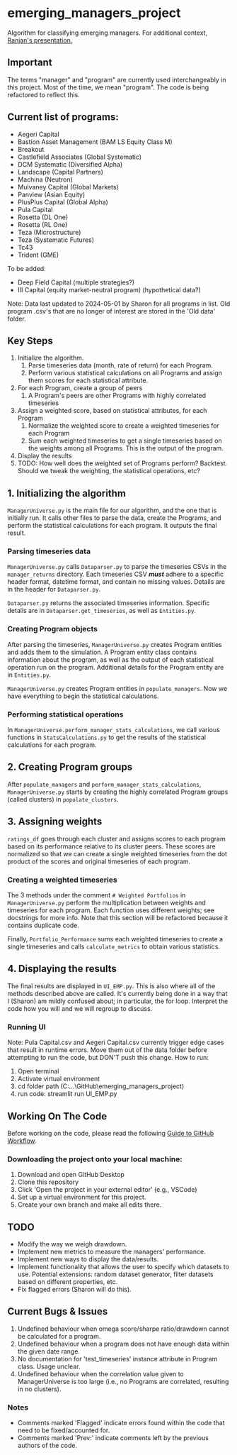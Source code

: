 # emerging_managers_project

Algorithm for classifying emerging managers. For additional context, [Ranjan's presentation.](https://drive.google.com/file/d/1wgCMWrMdHSyIR8qijBLeFdekC_snpbPq/view?usp=sharing)

## Important
The terms "manager" and "program" are currently used interchangeably in this project. Most of the time, we mean "program". The code is being refactored to reflect this.

## Current list of programs:
- Aegeri Capital
- Bastion Asset Management (BAM LS Equity Class M)
- Breakout
- Castlefield Associates (Global Systematic)
- DCM Systematic (Diversified Alpha)
- Landscape (Capital Partners)
- Machina (Neutron)
- Mulvaney Capital (Global Markets)
- Panview (Asian Equity)
- PlusPlus Capital (Global Alpha)
- Pula Capital
- Rosetta (DL One)
- Rosetta (RL One)
- Teza (Microstructure)
- Teza (Systematic Futures)
- Tc43
- Trident (GME)

To be added:
- Deep Field Capital (multiple strategies?)
- III Capital (equity market-neutral program) (hypothetical data?)

Note: Data last updated to 2024-05-01 by Sharon for all programs in list. Old program .csv's that are no longer of interest are stored in the 'Old data' folder.

## Key Steps
1. Initialize the algorithm.
    1. Parse timeseries data (month, rate of return) for each Program.
    2. Perform various statistical calculations on all Programs and assign them scores for each statistical attribute.
2. For each Program, create a group of peers
    1. A Program's peers are other Programs with highly correlated timeseries
3. Assign a weighted score, based on statistical attributes, for each Program 
    1. Normalize the weighted score to create a weighted timeseries for each Program 
    2. Sum each weighted timeseries to get a single timeseries based on the weights among all Programs. This is the output of the program.
4. Display the results
5. TODO: How well does the weighted set of Programs perform? Backtest. Should we tweak the weighting, the statistical operations, etc? 

## 1. Initializing the algorithm
`ManagerUniverse.py` is the main file for our algorithm, and the one that is initially run. It calls other files to parse the data, create the Programs, and perform the statistical calculations for each program. It outputs the final result.

### Parsing timeseries data
`ManagerUniverse.py` calls `Dataparser.py` to parse the timeseries CSVs in the `manager_returns` directory. Each timeseries CSV **_must_** adhere to a specific header format, datetime format, and contain no missing values. Details are in the header for `Dataparser.py`.

`Dataparser.py` returns the associated timeseries information. Specific details are in `Dataparser.get_timeseries`, as well as `Entities.py`.

### Creating Program objects
After parsing the timeseries, `ManagerUniverse.py` creates Program entities and adds them to the simulation. A Program entity class contains information about the program, as well as the output of each statistical operation run on the program. Additional details for the Program entity are in `Entities.py`. 

`ManagerUniverse.py` creates Program entities in `populate_managers`. Now we have everything to begin the statistical calculations.

### Performing statistical operations
In `ManagerUniverse.perform_manager_stats_calculations`, we call various functions in `StatsCalculations.py` to get the results of the statistical calculations for each program. 

## 2. Creating Program groups
After `populate_managers` and `perform_manager_stats_calculations`, `ManagerUniverse.py` starts by creating the highly correlated Program groups (called clusters) in `populate_clusters`.

## 3. Assigning weights
`ratings_df` goes through each cluster and assigns scores to each program based on its performance relative to its cluster peers. These scores are normalized so that we can create a single weighted timeseries from the dot product of the scores and original timeseries of each program.

### Creating a weighted timeseries
The 3 methods under the comment `# Weighted Portfolios` in `ManagerUniverse.py` perform the multiplication between weights and timeseries for each program. Each function uses different weights; see docstrings for more info. Note that this section will be refactored because it contains duplicate code. 

Finally, `Portfolio_Performance` sums each weighted timeseries to create a single timeseries and calls `calculate_metrics` to obtain various statistics. 

## 4. Displaying the results
The final results are displayed in `UI_EMP.py`. This is also where all of the methods described above are called. It's currently being done in a way that I (Sharon) am mildly confused about; in particular, the for loop. Interpret the code how you will and we will regroup to discuss.

### Running UI
Note: Pula Capital.csv and Aegeri Capital.csv currently trigger edge cases that result in runtime errors. Move them out of the data folder before attempting to run the code, but DON'T push this change.
How to run:
1. Open terminal
2. Activate virtual environment
3. cd folder path (C:...\GitHub\emerging_managers_project)
4. run code: streamlit run UI_EMP.py

## Working On The Code
Before working on the code, please read the following [Guide to GitHub Workflow](https://docs.google.com/presentation/d/1ukgFfcJL5dy5sz1kGzME225qfhD_h5SC/edit?usp=sharing&ouid=100889947998135845452&rtpof=true&sd=true).

### Downloading the project onto your local machine:
1. Download and open GitHub Desktop 
2. Clone this repository 
3. Click 'Open the project in your external editor' (e.g., VSCode)
4. Set up a virtual environment for this project. 
5. Create your own branch and make all edits there. 

## TODO
- Modify the way we weigh drawdown. 
- Implement new metrics to measure the managers' performance.
- Implement new ways to display the data/results.
- Implement functionality that allows the user to specify which datasets to use. Potential extensions: random dataset generator, filter datasets based on different properties, etc.
- Fix flagged errors (Sharon will do this).

## Current Bugs & Issues
1. Undefined behaviour when omega score/sharpe ratio/drawdown cannot be calculated for a program.
2. Undefined behaviour when a program does not have enough data within the given date range.
3. No documentation for 'test_timeseries' instance attribute in Program class. Usage unclear.
4. Undefined behaviour when the correlation value given to ManagerUniverse is too large (i.e., no Programs are correlated, resulting in no clusters).

### Notes
- Comments marked 'Flagged' indicate errors found within the code that need to be fixed/accounted for.
- Comments marked 'Prev:' indicate comments left by the previous authors of the code.